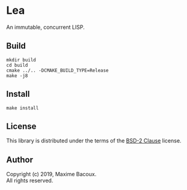 # Lea

An immutable, concurrent LISP.

## Build

    mkdir build
    cd build
    cmake ../.. -DCMAKE_BUILD_TYPE=Release
    make -j8

## Install

    make install

## License

This library is distributed under the terms of the [BSD-2 Clause](LICENSE) license.  

## Author

Copyright (c) 2019, Maxime Bacoux.  
All rights reserved.
